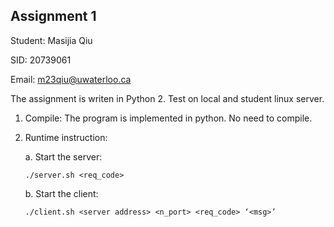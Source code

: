 ## Assignment 1 ##

Student: Masijia Qiu

SID: 20739061

Email: m23qiu@uwaterloo.ca



The assignment is writen in Python 2. Test on local and student linux server. 

1. Compile: The program is implemented in python. No need to compile. 

2. Runtime instruction:

   a. Start the server:

   ``` ./server.sh <req_code> ```

   b. Start the client:

   ``` ./client.sh <server address> <n_port> <req_code> ‘<msg>’ ```





